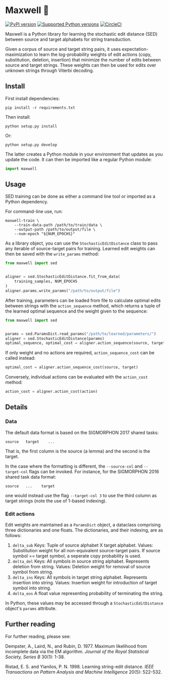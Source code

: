 # Maxwell 👹

[![PyPI
version](https://badge.fury.io/py/Maxwell.svg)](https://pypi.org/project/maxwell/)
[![Supported Python
versions](https://img.shields.io/pypi/pyversions/maxwell.svg)](https://pypi.org/project/maxwell/)
[![CircleCI](https://circleci.com/gh/CUNY-CL/maxwell.svg?style=svg&circle-token=43c60045a43c2b4d4e2ad95dce2968512e7fe8d6)](https://app.circleci.com/pipelines/github/CUNY-CL/maxwell?branch=main)

Maxwell is a Python library for learning the stochastic edit distance (SED)
between source and target alphabets for string transduction.

Given a corpus of source and target string pairs, it uses
expectation-maximization to learn the log-probability weights of edit actions
(copy, substitution, deletion, insertion) that minimize the number of edits
between source and target strings. These weights can then be used for edits over
unknown strings through Viterbi decoding.

## Install

First install dependencies:

    pip install -r requirements.txt

Then install:

    python setup.py install

Or:

    python setup.py develop

The latter creates a Python module in your environment that updates as you
update the code. It can then be imported like a regular Python module:

```python
import maxwell
```

## Usage

SED training can be done as either a command line tool or imported as a Python
dependency.

For command-line use, run:

    maxwell-train \
        --train-data-path /path/to/train/data \
        --output-path /path/to/output/file \
        --num-epoch "${NUM_EPOCHS}"

As a library object, you can use the `StochasticEditDistance` class to pass any
iterable of source-target pairs for training. Learned edit weights can then be
saved with the `write_params` method:

```python
from maxwell import sed


aligner = sed.StochasticEditDistance.fit_from_data(
    training_samples, NUM_EPOCHS
)
aligner.params.write_params("/path/to/output/file")
```

After training, parameters can be loaded from file to calculate optimal edits
between strings with the `action_sequence` method, which returns a tuple of the
learned optimal sequence and the weight given to the sequence:

```python
from maxwell import sed


params = sed.ParamsDict.read_params("/path/to/learned/parameters/")
aligner = sed.StochasticEditDistance(params)
optimal_sequence, optimal_cost = aligner.action_sequence(source, target)
```

If only weight and no actions are required, `action_sequence_cost` can be called
instead:

```python
optimal_cost = aligner.action_sequence_cost(source, target)
```

Conversely, individual actions can be evaluated with the `action_cost` method:

```python
action_cost = aligner.action_cost(action)
```

## Details

### Data

The default data format is based on the SIGMORPHON 2017 shared tasks:

    source   target    ...

That is, the first column is the source (a lemma) and the second is the target.

In the case where the formatting is different, the `--source-col` and
`--target-col` flags can be invoked. For instance, for the SIGMORPHON 2016
shared task data format:

    source   ...    target

one would instead use the flag `--target-col 3` to use the third column as
target strings (note the use of 1-based indexing).

### Edit actions

Edit weights are maintained as a `ParamsDict` object, a dataclass comprising
three dictionaries and one floats. The dictionaries, and their indexing, are as
follows:

1.  `delta_sub` Keys: Tuple of source alphabet X target alphabet. Values:
    Substitution weight for all non-equivalent source-target pairs. If source
    symbol == target symbol, a seperate copy probability is used.
2.  `delta_del` Keys: All symbols in source string alphabet. Represents deletion
    from string. Values: Deletion weight for removal of source symbol from
    string.
3.  `delta_ins` Keys: All symbols in target string alphabet. Represents
    insertion into string. Values: Insertion weight for introduction of target
    symbol into string.
4.  `delta_eos` A float value representing probability of terminating the
    string.

In Python, these values may be accessed through a `StochasticEditDistance`
object's `params` attribute.

## Further reading

For further reading, please see:

Dempster, A., Laird, N., and Rubin, D. 1977. Maximum likelihood from incomplete
data via the EM algorithm. *Journal of the Royal Statistical Society, Series B*
30(1): 1-38.

Ristad, E. S. and Yianilos, P. N. 1998. Learning string-edit distance. *IEEE
Transactions on Pattern Analysis and Machine Intelligence* 20(5): 522-532.
